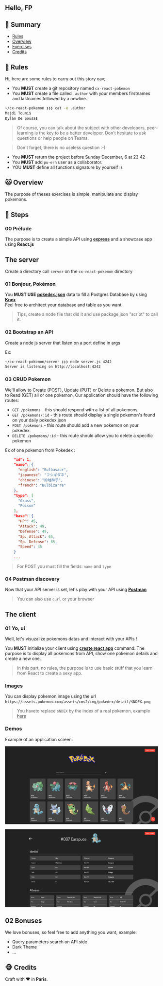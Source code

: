 ## Hello, FP

## <a name='TOC'>🐼 Summary</a>

- [Rules](#rules)
- [Overview](#overview)
- [Exercises](#exercises)
- [Credits](#credits)

## <a name='overview'>🦊 Rules</a>

Hi, here are some rules to carry out this story oav;

- You **MUST** create a git repository named `cx-react-pokemon`
- You **MUST** create a file called `.author` with your members firstnames and lastnames followed by a newline.

```sh
~/cx-react-pokemon ❯❯❯ cat -e .author
Majdi Toumi$
Dylan De Sousa$
```

> Of course, you can talk about the subject with other developers, peer-learning is
> the key to be a better developer. Don't hesitate to ask questions or help people on Teams.

> Don't forget, there is no useless question :-)

- You **MUST** return the project before Sunday December, 6 at 23:42
- You **MUST** add `pu-erh` user as a collaborator.
- YOU **MUST** define all functions signature by yourself :)

## <a name='overview'>🐱 Overview</a>

The purpose of theses exercises is simple, manipulate and display pokemons.

## <a name='steps'>🐨 Steps</a>

### 00 Prélude

The purpose is to create a simple API using [**express**](https://expressjs.com/fr/) and a showcase app using **React.js**

## The server

Create a directory call `server` on the `cx-react-pokemon` directory

### 01 Bonjour, Pokémon

You **MUST USE** [**pokedex.json**](./pokedex.json) data to fill a Postgres Database by using [**Knex**](http://knexjs.org/)<br />
Feel free to architect your database and table as you want.

> Tips, create a node file that did it and use package.json "script" to call it.

### 02 Bootstrap an API

Create a node js server that listen on a port define in args

Ex:
```sh
~/cx-react-pokemon/server ❯❯❯ node server.js 4242
Server is listening on http://localhost:4242
```

### 03 CRUD Pokemon

We'll allow to Create (POST), Update (PUT) or Delete a pokemon. But also to Read (GET) all or one pokemon,
Our application should have the following routes:

- `GET /pokemons` - this should respond with a list of all pokemons.
- `GET /pokemons/:id` - this route should display a single pokemon's found on your daily pokedex.json
- `POST /pokemons` - this route should add a new pokemon on your pokedex.
- `DELETE /pokemons/:id` - this route should allow you to delete a specific pokemon

Ex of one pokemon from Pokedex :

```json
    "id": 1,
    "name": {
      "english": "Bulbasaur",
      "japanese": "フシギダネ",
      "chinese": "妙蛙种子",
      "french": "Bulbizarre"
    },
    "type": [
      "Grass",
      "Poison"
    ],
    "base": {
      "HP": 45,
      "Attack": 49,
      "Defense": 49,
      "Sp. Attack": 65,
      "Sp. Defense": 65,
      "Speed": 45
    }
    ...
```

> For POST you must fill the fields: `name` and `type`

### 04 Postman discovery

Now that your API server is set, let's play with your API using [**Postman**](https://www.postman.com/collection/)

> You can also use `curl` or your browser

## The client

### 01 Yo, ui

Well, let's visuzalize pokemons datas and interact with your APIs !<br />

You **MUST** initialize your client using [**create react app**](https://fr.reactjs.org/docs/create-a-new-react-app.html#create-react-app) command.
The purpose is to display all pokemons from API, show one pokemon details and create a new one.

> In this part, no rules, the purpose is to use basic stuff that you learn from React to create a sexy app.

### Images

You can display pokemon image using the url `https://assets.pokemon.com/assets/cms2/img/pokedex/detail/$NDEX.png`

> You haveto replace `$NDEX` by the index of a real pokemon, example [here](https://assets.pokemon.com/assets/cms2/img/pokedex/detail/001.png)

### Demos

Example of an application screen:

<p align="center">
  <img alt="" src="screen.1.png" />
</p>

<p align="center">
  <img alt="" src="screen.2.png" />
</p>

## 02 Bonuses

We love bonuses, so feel free to add anything you want, example:
- Query parameters search on API side
- Dark Theme
- ...

## <a name='credits'>🐵 Credits</a>

Craft with :heart: in **Paris**.
